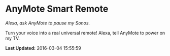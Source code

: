 # AnyMote Smart Remote
*Alexa, ask AnyMote to pause my Sonos.*

Turn your voice into a real universal remote! Alexa, tell AnyMote to power on my TV.

**Last Updated:** 2016-03-04 15:55:59